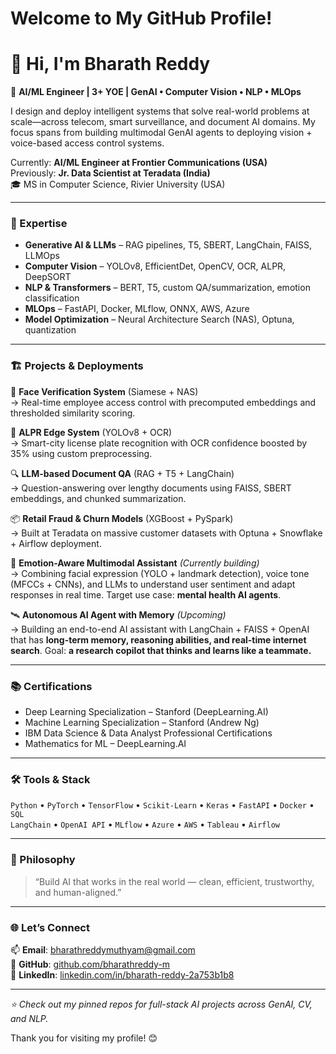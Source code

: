 # Welcome to My GitHub Profile!

# 👋 Hi, I'm Bharath Reddy

🚀 **AI/ML Engineer | 3+ YOE | GenAI • Computer Vision • NLP • MLOps**

I design and deploy intelligent systems that solve real-world problems at scale—across telecom, smart surveillance, and document AI domains. My focus spans from building multimodal GenAI agents to deploying vision + voice-based access control systems.  

Currently: **AI/ML Engineer at Frontier Communications (USA)**  
Previously: **Jr. Data Scientist at Teradata (India)**  
🎓 MS in Computer Science, Rivier University (USA)

---

### 🧠 Expertise

- **Generative AI & LLMs** – RAG pipelines, T5, SBERT, LangChain, FAISS, LLMOps
- **Computer Vision** – YOLOv8, EfficientDet, OpenCV, OCR, ALPR, DeepSORT
- **NLP & Transformers** – BERT, T5, custom QA/summarization, emotion classification
- **MLOps** – FastAPI, Docker, MLflow, ONNX, AWS, Azure
- **Model Optimization** – Neural Architecture Search (NAS), Optuna, quantization

---

### 🏗️ Projects & Deployments

💠 **Face Verification System** (Siamese + NAS)  
→ Real-time employee access control with precomputed embeddings and thresholded similarity scoring.

📸 **ALPR Edge System** (YOLOv8 + OCR)  
→ Smart-city license plate recognition with OCR confidence boosted by 35% using custom preprocessing.

🔍 **LLM-based Document QA** (RAG + T5 + LangChain)  
→ Question-answering over lengthy documents using FAISS, SBERT embeddings, and chunked summarization.

📦 **Retail Fraud & Churn Models** (XGBoost + PySpark)  
→ Built at Teradata on massive customer datasets with Optuna + Snowflake + Airflow deployment.

🧠 **Emotion-Aware Multimodal Assistant** *(Currently building)*  
→ Combining facial expression (YOLO + landmark detection), voice tone (MFCCs + CNNs), and LLMs to understand user sentiment and adapt responses in real time. Target use case: **mental health AI agents**.

🛰️ **Autonomous AI Agent with Memory** *(Upcoming)*  
→ Building an end-to-end AI assistant with LangChain + FAISS + OpenAI that has **long-term memory, reasoning abilities, and real-time internet search**. Goal: **a research copilot that thinks and learns like a teammate.**

---

### 📚 Certifications

- Deep Learning Specialization – Stanford (DeepLearning.AI)  
- Machine Learning Specialization – Stanford (Andrew Ng)  
- IBM Data Science & Data Analyst Professional Certifications  
- Mathematics for ML – DeepLearning.AI

---

### 🛠️ Tools & Stack

`Python` • `PyTorch` • `TensorFlow` • `Scikit-Learn` • `Keras` • `FastAPI` • `Docker` • `SQL`  
`LangChain` • `OpenAI API` • `MLflow` • `Azure` • `AWS` • `Tableau` • `Airflow`

---

### 🧠 Philosophy

> “Build AI that works in the real world — clean, efficient, trustworthy, and human-aligned.”

---

### 🌐 Let’s Connect

📫 **Email**: bharathreddymuthyam@gmail.com  
🔗 **GitHub**: [github.com/bharathreddy-m](https://github.com/bharathreddy-m)  
💼 **LinkedIn**: [linkedin.com/in/bharath-reddy-2a753b1b8](https://www.linkedin.com/in/bharath-reddy-2a753b1b8)


---

_⭐ Check out my pinned repos for full-stack AI projects across GenAI, CV, and NLP._


Thank you for visiting my profile! 😊
